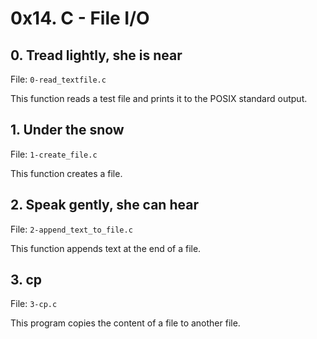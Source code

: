 # 0x14. C - File I/O

## 0. Tread lightly, she is near
File: ```0-read_textfile.c```

This function reads a test file and prints it to the POSIX standard output.

## 1. Under the snow
File: ```1-create_file.c```

This function creates a file.

## 2. Speak gently, she can hear
File: ```2-append_text_to_file.c```

This function appends text at the end of a file.

## 3. cp
File: ```3-cp.c```

This program copies the content of a file to another file.